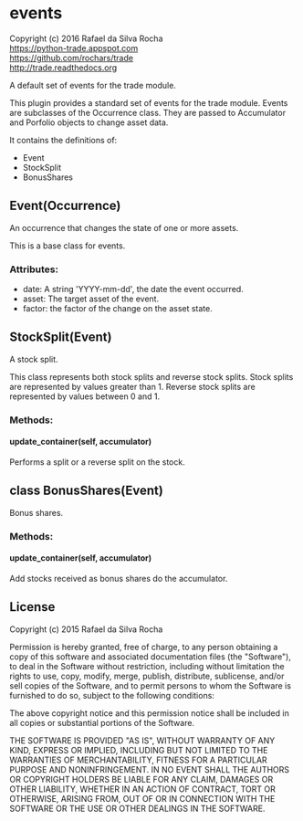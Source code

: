 # events
Copyright (c) 2016 Rafael da Silva Rocha  
https://python-trade.appspot.com  
https://github.com/rochars/trade  
http://trade.readthedocs.org

A default set of events for the trade module.

This plugin provides a standard set of events for the trade module.
Events are subclasses of the Occurrence class. They are passed to
Accumulator and Porfolio objects to change asset data.

It contains the definitions of:
- Event
- StockSplit
- BonusShares


## Event(Occurrence)
An occurrence that changes the state of one or more assets.

This is a base class for events.

### Attributes:
+ date: A string 'YYYY-mm-dd', the date the event occurred.
+ asset: The target asset of the event.
+ factor: the factor of the change on the asset state.


## StockSplit(Event)
A stock split.

This class represents both stock splits and reverse stock splits.
Stock splits are represented by values greater than 1.
Reverse stock splits are represented by values between 0 and 1.

### Methods:

#### update_container(self, accumulator)
Performs a split or a reverse split on the stock.


## class BonusShares(Event)
Bonus shares.

### Methods:

#### update_container(self, accumulator)
Add stocks received as bonus shares do the accumulator.


## License
Copyright (c) 2015 Rafael da Silva Rocha

Permission is hereby granted, free of charge, to any person obtaining a copy
of this software and associated documentation files (the "Software"), to deal
in the Software without restriction, including without limitation the rights
to use, copy, modify, merge, publish, distribute, sublicense, and/or sell
copies of the Software, and to permit persons to whom the Software is
furnished to do so, subject to the following conditions:

The above copyright notice and this permission notice shall be included in
all copies or substantial portions of the Software.

THE SOFTWARE IS PROVIDED "AS IS", WITHOUT WARRANTY OF ANY KIND, EXPRESS OR
IMPLIED, INCLUDING BUT NOT LIMITED TO THE WARRANTIES OF MERCHANTABILITY,
FITNESS FOR A PARTICULAR PURPOSE AND NONINFRINGEMENT. IN NO EVENT SHALL THE
AUTHORS OR COPYRIGHT HOLDERS BE LIABLE FOR ANY CLAIM, DAMAGES OR OTHER
LIABILITY, WHETHER IN AN ACTION OF CONTRACT, TORT OR OTHERWISE, ARISING FROM,
OUT OF OR IN CONNECTION WITH THE SOFTWARE OR THE USE OR OTHER DEALINGS IN
THE SOFTWARE.
